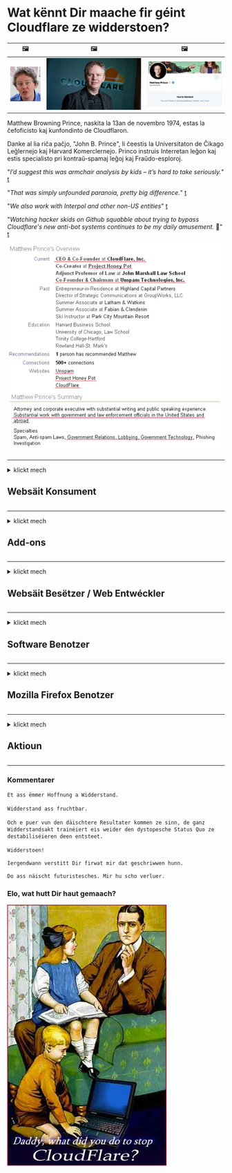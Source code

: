 # Wat kënnt Dir maache fir géint Cloudflare ze widderstoen?

| 🖼 | 🖼 | 🖼 |
| --- | --- | --- |
| ![](../image/matthew_prince_teen.jpg) | ![](../image/matthew_prince.jpg) | ![](../image/blockedbymatthewprince.jpg) |


Matthew Browning Prince, naskita la 13an de novembro 1974, estas la ĉefoficisto kaj kunfondinto de Cloudflaron.

Danke al lia riĉa paĉjo, "John B. Prince", li ĉeestis la Universitaton de Ĉikago Leĝlernejo kaj Harvard Komerclernejo.
Princo instruis Interretan leĝon kaj estis specialisto pri kontraŭ-spamaj leĝoj kaj Fraŭdo-esploroj.


"*I’d suggest this was armchair analysis by kids – it’s hard to take seriously.*" [t](https://www.theguardian.com/technology/2015/nov/19/cloudflare-accused-by-anonymous-helping-isis)

"*That was simply unfounded paranoia, pretty big difference.*"  [t](https://twitter.com/xxdesmus/status/992757936123359233)

"*We also work with Interpol and other non-US entities*" [t](https://twitter.com/eastdakota/status/1203028504184360960)

"*Watching hacker skids on Github squabble about trying to bypass Cloudflare's new anti-bot systems continues to be my daily amusement.* 🍿" [t](https://twitter.com/eastdakota/status/1273277839102656515)


![](../image/whoismp.jpg)

---


<details>
<summary>klickt mech

## Websäit Konsument
</summary>


- Wann d'Websäit déi Dir gär benotzt Cloudflare benotzt, sot hinnen se net Cloudflare ze benotzen.
  - Whining op sozialen Medien wéi Facebook, Reddit, Twitter oder Mastodon mécht keen Ënnerscheed. [Aktiounen si méi haart wéi Hashtags.](https://twitter.com/phyzonloop/status/1274132092490862594)
  - Probéiert de Site Besëtzer ze kontaktéieren wann Dir Iech nëtzlech maache wëllt.

[Cloudflare gesot](https://github.com/Eloston/ungoogled-chromium/issues/783):
```
Mir recommandéieren Iech un d'Administrateuren ze ruffen fir déi spezifesch Servicer oder Site mat deenen Dir erauskënnt an Är Experienz deelen.
```

[Wann Dir et net frot, de Besëtzer vum Site weess dëse Problem ni.](../PEOPLE.md)

![](../image/liberapay.jpg)

[Erfollegräich Beispill](https://counterpartytalk.org/t/turn-off-cloudflare-on-counterparty-co-plz/164/5).<br>
Dir hutt e Problem? [Héich Är Stëmm elo.](https://github.com/maraoz/maraoz.github.io/issues/1) Beispill hei drënner.

```
Dir hëlleft just Firmenzensur a Massiwwerwaachung.
https://git.sdf.org/deCloudflare/cloudflare-tor/src/branch/master/README.md
```

```
Är Websäit ass am Privatsphär-mëssbrauchende private Wandgaart vu CloudFlare.
https://git.sdf.org/deCloudflare/cloudflare-tor/
```

- Huelt Iech Zäit fir d'Privatsphärpolitik vun der Websäit ze liesen.
  - wann d'Websäit hannert Cloudflare steet oder Websäit benotzt Servicer verbonne mat Cloudflare.

Et muss erkläre wat de "Cloudflare" ass, a freet no Erlaabnis Är Donnéeën mat Cloudflare ze deelen. Echec dëst ze maachen, bréngt Vertrauensbroch an déi betraffe Websäit soll evitéiert ginn.

[En akzeptabelt Dateschutzpolitik Beispill ass hei](https://archive.is/bDlTz) ("Subprocessors" > "Entity Name")

```
Ech hunn Är Privatsphärpolitik gelies an ech kann d'Wuert Cloudflare net fannen.
Ech refuséieren Daten mat Iech ze teelen wann Dir weider meng Daten u Cloudflare fiddert.
https://git.sdf.org/deCloudflare/cloudflare-tor/
```

Dëst ass e Beispill vu Privatsphärpolitik déi net d'Wuert Cloudflare huet.
[Liberland Jobs](https://archive.is/daKIr) [privacy policy](https://docsend.com/view/feiwyte):

![](../image/cfwontobey.jpg)

Cloudflare hunn hir eege Privatsphärpolitik.
[Cloudflare huet gär doxxing Leit.](https://www.reddit.com/r/GamerGhazi/comments/2s64fe/be_wary_reporting_to_cloudflare/)

Hei ass e gutt Beispill fir d'Aschreiwungsform vun der Websäit.
AFAIK, Null Websäit maacht dat. Wäert Dir hinnen vertrauen?

```
Andeems Dir op "Umellen fir XYZ" klickt, stëmmt Dir mat eise Servicebedingungen a Privatsphärerklärung zou.
Dir averstanen och Är Donnéeën mat Cloudflare ze deelen an averstanen och mat der Privatsphärerklärung vun cloudflare.
Wann Cloudflare Är Informatioun leckt oder Iech net erlaabt Iech mat eise Server ze verbannen, ass et net eis Schold. [*]

[ Sech umellen ] [ Ech stëmmen net zou ]
```
[*] [PEOPLE.md](../PEOPLE.md)


- Probéiert net hire Service ze benotzen. Denkt drun datt Dir vu Cloudflare iwwerwaacht gëtt.
  - ["I'm in your TLS, sniffin' your passworz"](../image/iminurtls.jpg)

- Sicht eng aner Websäit. Et ginn Alternativen an Opportunitéiten um Internet!

- Iwwerzeegt Är Frënn fir den Tor all Dag ze benotzen.
  - Anonymitéit soll de Standard vum oppenen Internet sinn!
  - [Bedenkt datt den Tor-Projet dëse Projet net gär huet.](../HISTORY.md)

</details>

------

<details>
<summary>klickt mech

## Add-ons
</summary>

- Wann Äre Browser Firefox, Tor Browser oder Ungoogled Chromium ass, benotzt ee vun dësen Add-ons hei drënner.
  - Wann Dir en neien neien Add-on bäifüüge wëllt, da frot ierch fir d'éischt.


| Numm | Entwéckler | Ënnerstëtzung | Kann Blockéieren | Kann Bescheed soen | Chrome |
| -------- | -------- | -------- | -------- | -------- | -------- |
| [Bloku Cloudflaron MITM-Atakon](../subfiles/about.bcma.md) | #Addon | [ ? ](README.md) | **jo**     | **jo**     |  **jo** |
| [Ĉu ligoj estas vundeblaj al MITM-atako?](../subfiles/about.ismm.md) | #Addon | [ ? ](README.md) | Nee     | **jo**     |  **jo** |
| [Ĉu ĉi tiuj ligoj blokos Tor-uzanton?](../subfiles/about.isat.md) | #Addon | [ ? ](README.md) | Nee     | **jo**     |  **jo** |
| [Block Cloudflare MITM Attack](https://trac.torproject.org/projects/tor/attachment/ticket/24351/block_cloudflare_mitm_attack-1.0.14.1-an%2Bfx.xpi)<br>[**DELETED BY TOR PROJECT**](../HISTORY.md) | nullius | [ ? ](tool/block_cloudflare_mitm_fx), [Link](README.md) | **jo**     | **jo**     |  Nee |
| [TPRB](http://34ahehcli3epmhbu2wbl6kw6zdfl74iyc4vg3ja4xwhhst332z3knkyd.onion/) | Sw | [ ? ](http://34ahehcli3epmhbu2wbl6kw6zdfl74iyc4vg3ja4xwhhst332z3knkyd.onion/) | **jo**     | **jo**     |  Nee |
| [Detect Cloudflare](https://addons.mozilla.org/en-US/firefox/addon/detect-cloudflare/) | Frank Otto | [ ? ](https://github.com/traktofon/cf-detect) | Nee     | **jo**     |  Nee |
| [True Sight](https://addons.mozilla.org/en-US/firefox/addon/detect-cloudflare-plus/) | claustromaniac | [ ? ](https://github.com/claustromaniac/detect-cloudflare-plus) | Nee     | **jo**     |  Nee |
| [Which Cloudflare datacenter am I visiting?](https://addons.mozilla.org/en-US/firefox/addon/cf-pop/) | 依云 | [ ? ](https://github.com/lilydjwg/cf-pop) | Nee     | **jo**     |  Nee |


- "Decentraleyes" kann d'Verbindung mat "CDNJS (Cloudflare)" stoppen.
  - Et verhënnert datt vill Ufroen Netzwierker erreechen, an déngt lokal Dateie fir datt d'Siten net briechen.
  - Den Entwéckler huet geäntwert: "[very concerning indeed](https://github.com/Synzvato/decentraleyes/issues/236#issuecomment-352049501)", "[widespread usage severely centralizes the web](https://github.com/Synzvato/decentraleyes/issues/251#issuecomment-366752049)"

- [Dir kënnt och de Cloudflare Zertifika vun Ärer Certificate Authority (CA) ewechhuelen oder vertrauen.](https://www.ssl.com/how-to/remove-root-certificate-firefox/)

</details>

------

<details>
<summary>klickt mech

## Websäit Besëtzer / Web Entwéckler
</summary>


![](../image/word_cloudflarefree.jpg)

- Benotzt net Cloudflare Léisung, Period.
  - Dir kënnt besser wéi dat maachen, richteg? [Hei ass wéi Dir Cloudflare Abonnementer, Pläng, Domainen oder Konten ewechhuelt.](https://support.cloudflare.com/hc/en-us/articles/200167776-Removing-subscriptions-plans-domains-or-accounts)

| 🖼 | 🖼 |
| --- | --- |
| ![](../image/htmlalertcloudflare.jpg) | ![](../image/htmlalertcloudflare2.jpg) |

- Wëllt méi Clienten? Dir wësst wat ze maachen. Hiweis ass "iwwer Linn".
  - [Moien, Dir hutt geschriwwen "Mir huelen Är Privatsphär eescht" awer ech krut "Feeler 403 Verbueden Anonyme Proxy Net Erlaabt".](https://it.slashdot.org/story/19/02/19/0033255/stop-saying-we-take-your-privacy-and-security-seriously) Firwat blockéiert Dir Tor Or VPN? [A firwat blockéiert Dir temporär E-Mailen?](http://523kpawzkarw3j6afz2elxfs4h3hfclomkcmbjs6kaimo4lokympi6yd.onion/)

![](../image/anonexist.jpg)

- Cloudflare benotze wäert d'Chance fir en Ausfall erhéijen. Besucher kënnen net op Är Websäit zougräifen wann Äre Server erofgeet oder Cloudflare erof ass.
  - [Hutt Dir wierklech geduecht datt Cloudflare ni erofgeet?](https://www.ibtimes.com/cloudflare-down-not-working-sites-producing-504-gateway-timeout-errors-2618008) [Another](https://twitter.com/Jedduff/status/1097875615997399040) [sample](https://twitter.com/search?f=tweets&vertical=default&q=Cloudflare%20is%20having%20problems). [Need more](../PEOPLE.md)?

![](../image/cloudflareinternalerror.jpg)

- Benotzt Cloudflare fir Äre "API Service", "Software Update Server" oder "RSS Feed" ze proxyen, wäert Äre Client schueden. E Client huet Iech ugeruff a sot "Ech kann Är API net méi benotzen", an Dir hutt keng Ahnung wat leeft. Cloudflare kann Äre Client roueg blockéieren. Mengt Dir datt et an der Rei ass?
  - Et gi vill RSS Reader Client an RSS Reader Online Service. Firwat publizéiert Dir RSS Feed wann Dir d'Leit net erlaabt Iech ze abonnéieren?

![](../image/rssfeedovercf.jpg)

- Braucht Dir HTTPS Zertifika? Benotzt "Let's Encrypt" oder kaaft et just vun der CA Firma.

- Braucht Dir DNS Server? Kann net Ären eegene Server opbauen? Wéi wier et mat hinnen: [Hurricane Electric Free DNS](https://dns.he.net/), [Dyn.com](https://dyn.com/dns/), [1984 Hosting](https://www.1984hosting.com/), [Afraid.Org (Admin läscht Äre Kont wann Dir TOR benotzt)](https://freedns.afraid.org/)

- Dir sicht Hosting Service? Nëmme gratis? Wéi wier et mat hinnen: [Onion Service](http://vww6ybal4bd7szmgncyruucpgfkqahzddi37ktceo3ah7ngmcopnpyyd.onion/en/security/network-security/tor/onionservices-best-practices), [Free Web Hosting Area](https://freewha.com/), [Autistici/Inventati Web Site Hosting](https://www.autinv5q6en4gpf4.onion/services/website), [Github Pages](https://pages.github.com/), [Surge](https://surge.sh/)
  - [Alternativen zu Cloudflare](../subfiles/cloudflare-alternatives.md)

- Benotzt Dir "cloudflare-ipfs.com"? [Wësst Dir Cloudflare IPFS ass schlecht?](../PEOPLE.md)

- Installéiert Web Application Firewall wéi OWASP a Fail2Ban op Ärem Server a konfiguréiert se richteg.
  - Tor blockéieren ass keng Léisung. Strof net jiddereen nëmme fir kleng schlecht Benotzer.

- Redirect oder blockéieren "Cloudflare Warp" Benotzer fir op Är Websäit ze kommen. A gitt e Grond wann Dir kënnt.

> IP Lëscht: "[Cloudflare's aktuell IP Reihen](cloudflare_inc/)"

> A: Spär se einfach

```
server {
...
deny 173.245.48.0/20;
deny 103.21.244.0/22;
deny 103.22.200.0/22;
deny 103.31.4.0/22;
deny 141.101.64.0/18;
deny 108.162.192.0/18;
deny 190.93.240.0/20;
deny 188.114.96.0/20;
deny 197.234.240.0/22;
deny 198.41.128.0/17;
deny 162.158.0.0/15;
deny 104.16.0.0/12;
deny 172.64.0.0/13;
deny 131.0.72.0/22;
deny 2400:cb00::/32;
deny 2606:4700::/32;
deny 2803:f800::/32;
deny 2405:b500::/32;
deny 2405:8100::/32;
deny 2a06:98c0::/29;
deny 2c0f:f248::/32;
...
}
```

> B: Viruleedung op Warnsäit

```
http {
...
geo $iscf {
default 0;
173.245.48.0/20 1;
103.21.244.0/22 1;
103.22.200.0/22 1;
103.31.4.0/22 1;
141.101.64.0/18 1;
108.162.192.0/18 1;
190.93.240.0/20 1;
188.114.96.0/20 1;
197.234.240.0/22 1;
198.41.128.0/17 1;
162.158.0.0/15 1;
104.16.0.0/12 1;
172.64.0.0/13 1;
131.0.72.0/22 1;
2400:cb00::/32 1;
2606:4700::/32 1;
2803:f800::/32 1;
2405:b500::/32 1;
2405:8100::/32 1;
2a06:98c0::/29 1;
2c0f:f248::/32 1;
}
...
}

server {
...
if ($iscf) {rewrite ^ https://example.com/cfwsorry.php;}
...
}

<?php
header('HTTP/1.1 406 Not Acceptable');
echo <<<CLOUDFLARED
Thank you for visiting ourwebsite.com!<br />
We are sorry, but we can't serve you because your connection is being intercepted by Cloudflare.<br />
Please read https://git.sdf.org/deCloudflare/cloudflare-tor for more information.<br />
CLOUDFLARED;
die();
```

- Setzt Tor Onion Service oder I2P Insite op wann Dir u Fräiheet gleeft an anonyme Benotzer wëllkomm.

- Frot Berodung vun aneren Clearnet / Tor Dual Websäit Betreiber an maacht anonyme Frënn!

</details>

------

<details>
<summary>klickt mech

## Software Benotzer
</summary>


- Discord benotzt CloudFlare. Alternativen? Mir recommandéieren [**Briar** (Android)](https://f-droid.org/en/packages/org.briarproject.briar.android/), [Ricochet (PC)](https://ricochet.im/), [Tox + Tor (Android/PC)](https://tox.chat/download.html)
  - Briar enthält Tor Daemon sou datt Dir Orbot net installéiere musst.
  - Qwtch Entwéckler, Open Privacy, geläscht stop_cloudflare Projet aus hirem Git Service ouni Préavis.

- Wann Dir Debian GNU / Linux benotzt, oder all Derivat, abonnéiert: [bug #831835](https://bugs.debian.org/cgi-bin/bugreport.cgi?bug=831835). A wann Dir kënnt, hëlleft de Patch z'iwwerpréiwen, an hëlleft dem Ënnerhalter zu der richteger Conclusioun ze kommen ob et sollt ugeholl ginn.

- Empfeelt ëmmer dës Browser.

| Numm | Entwéckler | Ënnerstëtzung | Kommentéieren |
| -------- | -------- | -------- | -------- |
| [Ungoogled-Chromium](https://ungoogled-software.github.io/ungoogled-chromium-binaries/) | Eloston | [ ? ](https://github.com/Eloston/ungoogled-chromium) | PC (Win, Mac, Linux)  _!Tor_ |
| [Bromite](https://www.bromite.org/fdroid) | Bromite | [ ? ](https://github.com/bromite/bromite/issues) | Android  _!Tor_ |
| [Tor Browser](https://www.torproject.org/download/) | Tor Project | [ ? ](https://support.torproject.org/) | PC (Win, Mac, Linux)  _Tor_|
| [Tor Browser Android](https://www.torproject.org/download/) | Tor Project | [ ? ](https://support.torproject.org/) | Android  _Tor_|
| [Onion Browser](https://itunes.apple.com/us/app/onion-browser/id519296448?mt=8) | Mike Tigas | [ ? ](https://github.com/OnionBrowser/OnionBrowser/issues) | Apple iOS  _Tor_|
| [GNU/Icecat](https://www.gnu.org/software/gnuzilla/) | GNU | [ ? ](https://www.gnu.org/software/gnuzilla/) | PC (Linux) |
| [IceCatMobile](https://f-droid.org/en/packages/org.gnu.icecat/) | GNU | [ ? ](https://lists.gnu.org/mailman/listinfo/bug-gnuzilla) | Android |
| [Iridium Browser](https://iridiumbrowser.de/about/) | Iridium | [ ? ](https://github.com/iridium-browser/iridium-browser/) | PC (Win, Mac, Linux, OpenBSD) |


Aner Software Privatsphär ass net perfekt. Dëst bedeit net datt den Tor Browser "perfekt" ass.
Et gëtt weder 100% sécher nach 100% privat um Internet an Technologie.

- Wëllt Dir net Tor benotzen? Dir kënnt all Browser mat Tor Daemon benotzen.
  - [Bedenkt datt den Tor Projet dëst net gär huet.](https://support.torproject.org/tbb/tbb-9/) Benotzt den Tor Browser wann Dir et fäerdeg bréngt.
- [Wéi benotzt Dir Chrom mat Tor](../subfiles/chromium_tor.md)


Loosst eis iwwer d'Privatsphär vun der anerer Software schwätzen.

- [Wann Dir wierklech Firefox benotze musst, wielt "Firefox ESR".](https://www.mozilla.org/en-US/firefox/organizations/)
  - [Firefox - Spyware Waachhond](https://spyware.neocities.org/articles/firefox.html)
  - [Firefox refuséiert fräi Meenungsäusserung, verbitt fräi Meenungsäusserung](https://web.archive.org/web/20200423010026/https://reclaimthenet.org/firefox-rejects-free-speech-bans-free-speech-commenting-plugin-dissenter-from-its-extensions-gallery/)
  - ["100+ Downvotes. Et schéngt wéi wann eng Software Firma froen ze halen ... Software ass just ze vill dës Deeg."](https://old.reddit.com/r/firefox/comments/gutdiw/weve_got_work_to_do_the_mozilla_blog/fslbbb6/)
  - [Uh, firwat weist Firefox mir gesponsert Links a menger URL Bar?](https://www.reddit.com/r/firefox/comments/jybx2w/uh_why_is_firefox_showing_me_sponsored_links_in/)
  - [Mozilla - Däiwel Inkarnéiert](https://digdeeper.neocities.org/ghost/mozilla.html)

- [Denkt drun, Mozilla benotzt Cloudflare Service.](https://www.robtex.com/dns-lookup/www.mozilla.org) [Si benotzen och den Cloudflare's DNS Service op hirem Produkt.](https://www.theregister.co.uk/2018/03/21/mozilla_testing_dns_encryption/)

- [Mozilla huet dësen Ticket offiziell refuséiert.](https://bugzilla.mozilla.org/show_bug.cgi?id=1426618)

- [Firefox Focus ass e Witz.](https://github.com/mozilla-mobile/focus-android/issues/1743) [Si hu versprach Telemetrie auszeschalten awer si hunn et geännert.](https://github.com/mozilla-mobile/focus-android/issues/4210)

- [PaleMoon / Basilisk Entwéckler huet Cloudflare gär.](https://github.com/mozilla-mobile/focus-android/issues/1743#issuecomment-345993097)
  - [Pale Moon's Archive Server gehackt a Malware fir 18 Méint verbreet](https://www.reddit.com/r/privacytoolsIO/comments/cc808y/pale_moons_archive_server_hacked_and_spread/)
  - Hien haasst och Tor Benotzer - "[Loosst et géint den Tor feindlech sinn. Ech mengen déi meescht Site solle feindlech vis-à-vis vum Tor sinn als en extrem héije Mëssbrauchsfaktor berécksiichtegt.](https://github.com/yacy/yacy_search_server/issues/314#issuecomment-565932097)"

- [Waterfox hu schwéier "Telefonen Doheem" ​​Problem](https://spyware.neocities.org/articles/waterfox.html)

- [Google Chrome ass eng Spyware.](https://www.gnu.org/proprietary/malware-google.en.html)
  - [Google profiléiert Är Aktivitéit.](https://spyware.neocities.org/articles/chrome.html)

- [SRWare Iron maachen ze vill Telefonen Heemverbindung.](https://spyware.neocities.org/articles/iron.html) Et verbënnt och mat Google Domainen.

- [Brave Browser Whitelist Facebook / Twitter Trackers.](https://www.bleepingcomputer.com/news/security/facebook-twitter-trackers-whitelisted-by-brave-browser/)
  - [Hei méi Probleemer.](https://spyware.neocities.org/articles/brave.html)
  - [Binance Affiliate ID](https://twitter.com/cryptonator1337/status/1269594587716374528)

- [Microsoft Edge léisst Facebook de Flash Code hannert de Benotzer zréckféieren.](https://www.zdnet.com/article/microsoft-edge-lets-facebook-run-flash-code-behind-users-backs/)

- [Vivaldi respektéiert Är Privatsphär net.](https://spyware.neocities.org/articles/vivaldi.html)

- [Oper Spyware Niveau: Extrem héich](https://spyware.neocities.org/articles/opera.html)

- Apple iOS: [Dir sollt iOS guer net benotzen, haaptsächlech well et Malware ass.](https://www.gnu.org/proprietary/malware-apple.html)

Dofir recommandéiere mir nëmmen uewen Dësch. Näischt anescht.

</details>

------

<details>
<summary>klickt mech

## Mozilla Firefox Benotzer
</summary>


- "Firefox Nightly" schéckt Debug-Niveau Informatioun u Mozilla Server ouni Opt-out Method.
  - [Mozilla Server behuelen Cloudflare](https://www.digwebinterface.com/?hostnames=www.mozilla.org%0D%0Amozilla.cloudflare-dns.com&type=&ns=resolver&useresolver=8.8.4.4&nameservers=)

- Et ass méiglech Firefox ze verbannen mat Mozilla Server ze verbannen.
  - [Dem Mozilla seng Politik Templates Guide](https://github.com/mozilla/policy-templates/blob/master/README.md)
  - Denkt drun dësen Trick kéint a spéider Versioun ophalen ze schaffen well Mozilla gär selwer wäisslëscht.
  - Benotzt Firewall an DNS Filter fir se komplett ze blockéieren.

"`/distribution/policies.json`"

>     "WebsiteFilter": {
> 		"Block": [
> 		"*://*.mozilla.com/*",
> 		"*://*.mozilla.net/*",
> 		"*://*.mozilla.org/*",
> 		"*://webcompat.com/*",
> 		"*://*.firefox.com/*",
> 		"*://*.thunderbird.net/*",
> 		"*://*.cloudflare.com/*"
> 		]
>     },


- ~~Bericht e Feeler am Mozilla Tracker, sot hinnen se net Cloudflare benotzen.~~ Et war e Feelerbericht iwwer bugzilla. Vill Leit hunn hir Suerg gepost, awer de Feeler gouf vum Admin am Joer 2018 verstoppt.

- Dir kënnt DoH am Firefox deaktivéieren.
  - [Ännert Standard DNS Provider vu Firefox](../subfiles/change-firefox-dns.md)

![](../image/firefoxdns.jpg)

- [Wann Dir Net-ISP DNS benotze wëllt, denkt un d'OpenNIC Tier2 DNS Service oder ee vun net Cloudflare DNS Servicer ze benotzen.](https://wiki.opennic.org/start)
![](../image/opennic.jpg)
  - Block Cloudflare mat DNS. [Crimeflare DNS](https://dns.crimeflare.eu.org/)

- Dir kënnt Tor als DNS Resolver benotzen. [Wann Dir keen Tor Expert sidd, frot hei d'Fro.](https://tor.stackexchange.com/)

> **Wéi?**
> 1. Luet den Tor erof an installéiert en op Ärem Computer.
> 2. Füügt dës Zeil an "torrc" Datei bäi.
> DNSPort 127.0.0.1:53
> 3. Neistart Tor.
> 4. Setzt den DNS-Server vun Ärem Computer op "127.0.0.1".

</details>

------

<details>
<summary>klickt mech

## Aktioun
</summary>


- Sot anerer ronderëm Iech iwwer d'Gefore vu Cloudflare.

- [Hëlleft dëst Repository ze verbesseren.](https://git.sdf.org/deCloudflare/cloudflare-tor).
  - Souwuel d'Lëschten, d'Argumenter dogéint an d'Detailer.

- [Dokumentéiert a maacht ganz ëffentlech wou d'Saache mat Cloudflare (an ähnleche Firmen) falsch lafen, a gitt sécher dëst Repository ze ernimmen wann Dir dat maacht](https://git.sdf.org/deCloudflare/cloudflare-tor) :)

- Kritt méi Leit mat Tor par défaut, fir datt se de Web aus der Perspektiv vu verschiddenen Deeler vun der Welt erliewen.

- Start Gruppen, a soziale Medien a Measpace, gewidmet fir d'Welt vu Cloudflare ze befreien.

- Wou passend, Link op dës Gruppen op dësem Repository - dëst kann eng Plaz sinn fir ze koordinéieren, als Gruppen zesummen ze schaffen.

- [Start e Coop dat eng sënnvoll net korporativ Alternativ zu Cloudflare kann ubidden.](../subfiles/cloudflare-alternatives.md)

- Loosst eis vun all Alternativen wëssen fir op d'mannst ze hëllefen e puer Schicht Verteidegung géint Cloudflare ze bidden.

- Wann Dir e Cloudflare Client sidd, setzt Är Privatsphär Astellungen, a waart bis se se verletzen.
  - [Da bréngt se ënner Anti-Spam / Privatsphär Verstouss Käschten.](https://twitter.com/thexpaw/status/1108424723233419264)

- Wann Dir an den USA vun Amerika sidd an déi betreffend Websäit eng Bank oder e Comptabel ass, probéiert legal Drock ënner dem Gramm – Leach – Bliley Act ze bréngen, oder den Amerikaner mat DIsabilities Act a mellt Iech bei eis wéi wäit Dir kommt .

- Wann d'Websäit e Regierungs Site ass, probéiert legal Drock ënner dem 1. Amendement vun der US Verfassung ze bréngen.

- Wann Dir EU Bierger sidd, da kontaktéiert d'Websäit fir Är perséinlech Informatioun ënner dem Allgemeng Dateschutzreglement ze schécken. Wa se Iech Är Informatioune refuséieren, ass dat eng Violatioun vum Gesetz.

- Fir Firmen déi behaapten Service op hirer Websäit unzebidden, probéiert se als "falsch Reklammen" bei Konsumenteschutzorganisatiounen a BBB ze mellen. Cloudflare Websäiten gi vu Cloudflare Server servéiert.

- [D'ITU proposéiert am US Kontext datt Cloudflare ufänkt grouss genuch ze ginn datt Antitrustgesetz op si erofgesat ka ginn.](https://www.itu.int/en/ITU-T/Workshops-and-Seminars/20181218/Documents/Geoff_Huston_Presentation.pdf)

- Et ass denkbar datt d'GNU GPL Versioun 4 eng Bestëmmung enthalen kann fir de Quellcode hannert sou engem Service ze späicheren, fir all GPLv4 a spéider Programmer ze erfuerderen datt op d'mannst de Quellcode iwwer e Medium verfügbar ass dat net Tor Benotzer diskriminéiert.

</details>

------

### Kommentarer

```
Et ass ëmmer Hoffnung a Widderstand.

Widderstand ass fruchtbar.

Och e puer vun den däischtere Resultater kommen ze sinn, de ganz Widderstandsakt trainéiert eis weider den dystopesche Status Quo ze destabiliséieren deen entsteet.

Widderstoen!
```

```
Iergendwann verstitt Dir firwat mir dat geschriwwen hunn.
```

```
Do ass näischt futuristesches. Mir hu scho verluer.
```

### Elo, wat hutt Dir haut gemaach?


![](../image/stopcf.jpg)

